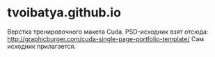 # tvoibatya.github.io

Верстка тренировочного макета Cuda.
PSD-исходник взят отсюда: http://graphicburger.com/cuda-single-page-portfolio-template/
Сам исходник прилагается.

